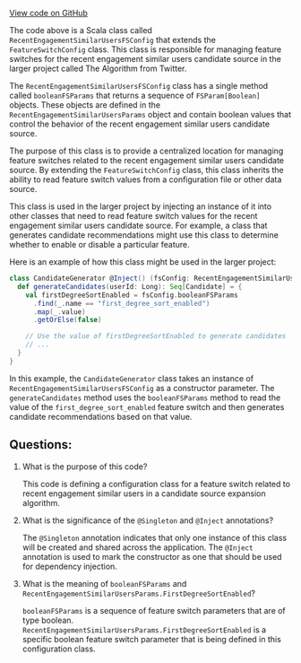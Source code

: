 [View code on GitHub](https://github.com/misbahsy/the-algorithm/follow-recommendations-service/common/src/main/scala/com/twitter/follow_recommendations/common/candidate_sources/sims_expansion/RecentEngagementSimilarUsersFSConfig.scala)

The code above is a Scala class called `RecentEngagementSimilarUsersFSConfig` that extends the `FeatureSwitchConfig` class. This class is responsible for managing feature switches for the recent engagement similar users candidate source in the larger project called The Algorithm from Twitter.

The `RecentEngagementSimilarUsersFSConfig` class has a single method called `booleanFSParams` that returns a sequence of `FSParam[Boolean]` objects. These objects are defined in the `RecentEngagementSimilarUsersParams` object and contain boolean values that control the behavior of the recent engagement similar users candidate source.

The purpose of this class is to provide a centralized location for managing feature switches related to the recent engagement similar users candidate source. By extending the `FeatureSwitchConfig` class, this class inherits the ability to read feature switch values from a configuration file or other data source.

This class is used in the larger project by injecting an instance of it into other classes that need to read feature switch values for the recent engagement similar users candidate source. For example, a class that generates candidate recommendations might use this class to determine whether to enable or disable a particular feature.

Here is an example of how this class might be used in the larger project:

```scala
class CandidateGenerator @Inject() (fsConfig: RecentEngagementSimilarUsersFSConfig) {
  def generateCandidates(userId: Long): Seq[Candidate] = {
    val firstDegreeSortEnabled = fsConfig.booleanFSParams
      .find(_.name == "first_degree_sort_enabled")
      .map(_.value)
      .getOrElse(false)

    // Use the value of firstDegreeSortEnabled to generate candidates
    // ...
  }
}
```

In this example, the `CandidateGenerator` class takes an instance of `RecentEngagementSimilarUsersFSConfig` as a constructor parameter. The `generateCandidates` method uses the `booleanFSParams` method to read the value of the `first_degree_sort_enabled` feature switch and then generates candidate recommendations based on that value.
## Questions: 
 1. What is the purpose of this code?
    
    This code is defining a configuration class for a feature switch related to recent engagement similar users in a candidate source expansion algorithm.

2. What is the significance of the `@Singleton` and `@Inject` annotations?
    
    The `@Singleton` annotation indicates that only one instance of this class will be created and shared across the application. The `@Inject` annotation is used to mark the constructor as one that should be used for dependency injection.

3. What is the meaning of `booleanFSParams` and `RecentEngagementSimilarUsersParams.FirstDegreeSortEnabled`?
    
    `booleanFSParams` is a sequence of feature switch parameters that are of type boolean. `RecentEngagementSimilarUsersParams.FirstDegreeSortEnabled` is a specific boolean feature switch parameter that is being defined in this configuration class.